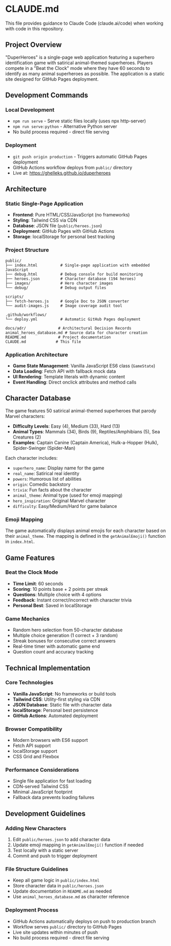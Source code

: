 # CLAUDE.md

This file provides guidance to Claude Code (claude.ai/code) when working with code in this repository.

## Project Overview

"DuperHeroes" is a single-page web application featuring a superhero identification game with satirical animal-themed superheroes. Players compete in a "Beat the Clock" mode where they have 60 seconds to identify as many animal superheroes as possible. The application is a static site designed for GitHub Pages deployment.

## Development Commands

### Local Development
- `npm run serve` - Serve static files locally (uses npx http-server)
- `npm run serve:python` - Alternative Python server
- No build process required - direct file serving

### Deployment
- `git push origin production` - Triggers automatic GitHub Pages deployment
- GitHub Actions workflow deploys from `public/` directory
- Live at: https://ghelleks.github.io/duperheroes

## Architecture

### Static Single-Page Application
- **Frontend**: Pure HTML/CSS/JavaScript (no frameworks)
- **Styling**: Tailwind CSS via CDN
- **Database**: JSON file (`public/heroes.json`)
- **Deployment**: GitHub Pages with GitHub Actions
- **Storage**: localStorage for personal best tracking

### Project Structure
```
public/
├── index.html          # Single-page application with embedded JavaScript
├── debug.html          # Debug console for build monitoring
├── heroes.json         # Character database (194 heroes)
├── images/             # Hero character images
└── debug/              # Debug output files

scripts/
├── fetch-heroes.js     # Google Doc to JSON converter
└── audit-images.js     # Image coverage audit tool

.github/workflows/
└── deploy.yml          # Automatic GitHub Pages deployment

docs/adr/              # Architectural Decision Records
animal_heroes_database.md # Source data for character creation
README.md              # Project documentation
CLAUDE.md             # This file
```

### Application Architecture
- **Game State Management**: Vanilla JavaScript ES6 class (`GameState`)
- **Data Loading**: Fetch API with fallback mock data
- **UI Rendering**: Template literals with dynamic content
- **Event Handling**: Direct onclick attributes and method calls

## Character Database

The game features 50 satirical animal-themed superheroes that parody Marvel characters:
- **Difficulty Levels**: Easy (4), Medium (33), Hard (13)
- **Animal Types**: Mammals (34), Birds (9), Reptiles/Amphibians (5), Sea Creatures (2)
- **Examples**: Captain Canine (Captain America), Hulk-a-Hopper (Hulk), Spider-Swinger (Spider-Man)

Each character includes:
- `superhero_name`: Display name for the game
- `real_name`: Satirical real identity
- `powers`: Humorous list of abilities
- `origin`: Comedic backstory
- `trivia`: Fun facts about the character
- `animal_theme`: Animal type (used for emoji mapping)
- `hero_inspiration`: Original Marvel character
- `difficulty`: Easy/Medium/Hard for game balance

### Emoji Mapping
The game automatically displays animal emojis for each character based on their `animal_theme`. The mapping is defined in the `getAnimalEmoji()` function in `index.html`.

## Game Features

### Beat the Clock Mode
- **Time Limit**: 60 seconds
- **Scoring**: 10 points base + 2 points per streak
- **Questions**: Multiple choice with 4 options
- **Feedback**: Instant correct/incorrect with character trivia
- **Personal Best**: Saved in localStorage

### Game Mechanics
- Random hero selection from 50-character database
- Multiple choice generation (1 correct + 3 random)
- Streak bonuses for consecutive correct answers
- Real-time timer with automatic game end
- Question count and accuracy tracking

## Technical Implementation

### Core Technologies
- **Vanilla JavaScript**: No frameworks or build tools
- **Tailwind CSS**: Utility-first styling via CDN
- **JSON Database**: Static file with character data
- **localStorage**: Personal best persistence
- **GitHub Actions**: Automated deployment

### Browser Compatibility
- Modern browsers with ES6 support
- Fetch API support
- localStorage support
- CSS Grid and Flexbox

### Performance Considerations
- Single file application for fast loading
- CDN-served Tailwind CSS
- Minimal JavaScript footprint
- Fallback data prevents loading failures

## Development Guidelines

### Adding New Characters
1. Edit `public/heroes.json` to add character data
2. Update emoji mapping in `getAnimalEmoji()` function if needed
3. Test locally with a static server
4. Commit and push to trigger deployment

### File Structure Guidelines
- Keep all game logic in `public/index.html`
- Store character data in `public/heroes.json`
- Update documentation in `README.md` as needed
- Use `animal_heroes_database.md` as character reference

### Deployment Process
- GitHub Actions automatically deploys on push to production branch
- Workflow serves `public/` directory to GitHub Pages
- Live site updates within minutes of push
- No build process required - direct file serving